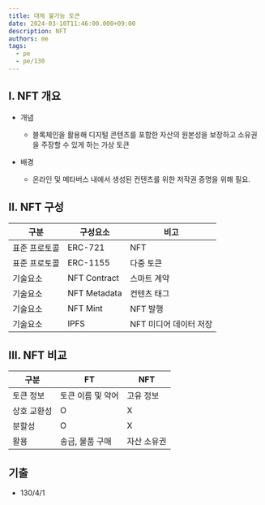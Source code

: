 ```yaml
---
title: 대체 불가능 토큰
date: 2024-03-10T11:46:00.000+09:00
description: NFT
authors: me
tags:
  - pe
  - pe/130
---
```


## I. NFT 개요

- 개념

  - 블록체인을 활용해 디지털 콘텐츠를 포함한 자산의 원본성을 보장하고 소유권을 주장할 수 있게 하는 가상 토큰

- 배경
  - 온라인 및 메타버스 내에서 생성된 컨텐츠를 위한 저작권 증명을 위해 필요.

## II. NFT 구성

| 구분          | 구성요소     | 비고                   |
| ------------- | ------------ | ---------------------- |
| 표준 프로토콜 | ERC-721      | NFT                    |
| 표준 프로토콜 | ERC-1155     | 다중 토큰              |
| 기술요소      | NFT Contract | 스마트 계약            |
| 기술요소      | NFT Metadata | 컨텐츠 태그            |
| 기술요소      | NFT Mint     | NFT 발행               |
| 기술요소      | IPFS         | NFT 미디어 데이터 저장 |

## III. NFT 비교

| 구분        | FT                | NFT         |
| ----------- | ----------------- | ----------- |
| 토큰 정보   | 토큰 이름 및 약어 | 고유 정보   |
| 상호 교환성 | O                 | X           |
| 분할성      | O                 | X           |
| 활용        | 송금, 물품 구매   | 자산 소유권 |

## 기출

- 130/4/1
